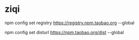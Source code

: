 # ziqi

npm config set registry https://registry.npm.taobao.org --global

npm config set disturl https://npm.taobao.org/dist --global

